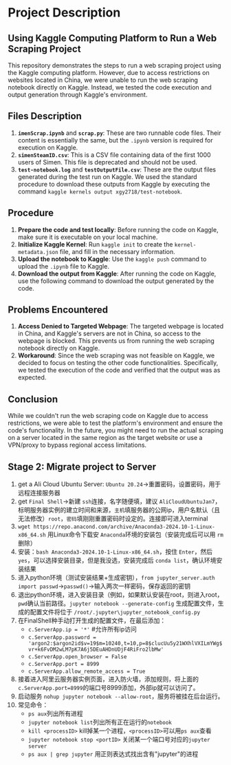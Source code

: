 # Project Description

## Using Kaggle Computing Platform to Run a Web Scraping Project

This repository demonstrates the steps to run a web scraping project using the Kaggle computing platform. However, due to access restrictions on websites located in China, we were unable to run the web scraping notebook directly on Kaggle. Instead, we tested the code execution and output generation through Kaggle's environment.

## Files Description

1. **`imenScrap.ipynb`** and **`scrap.py`**: These are two runnable code files. Their content is essentially the same, but the `.ipynb` version is required for execution on Kaggle.
2. **`simenSteamID.csv`**: This is a CSV file containing data of the first 1000 users of Simen. This file is deprecated and should not be used.
3. **`test-notebook.log`** and **`testOutputFile.csv`**: These are the output files generated during the test run on Kaggle. We used the standard procedure to download these outputs from Kaggle by executing the command `kaggle kernels output xgy2718/test-notebook`.

## Procedure

1. **Prepare the code and test locally**: Before running the code on Kaggle, make sure it is executable on your local machine.
2. **Initialize Kaggle Kernel**: Run `kaggle init` to create the `kernel-metadata.json` file, and fill in the necessary information.
3. **Upload the notebook to Kaggle**: Use the `kaggle push` command to upload the `.ipynb` file to Kaggle.
4. **Download the output from Kaggle**: After running the code on Kaggle, use the following command to download the output generated by the code.

## Problems Encountered

1. **Access Denied to Targeted Webpage**: The targeted webpage is located in China, and Kaggle's servers are not in China, so access to the webpage is blocked. This prevents us from running the web scraping notebook directly on Kaggle.
2. **Workaround**: Since the web scraping was not feasible on Kaggle, we decided to focus on testing the other code functionalities. Specifically, we tested the execution of the code and verified that the output was as expected.

## Conclusion

While we couldn't run the web scraping code on Kaggle due to access restrictions, we were able to test the platform's environment and ensure the code's functionality. In the future, you might need to run the actual scraping on a server located in the same region as the target website or use a VPN/proxy to bypass regional access limitations.

## Stage 2: Migrate project to Server

1. get a Ali Cloud Ubuntu Server: `Ubuntu 20.24`->重置密码，设置密码，用于远程连接服务器
2. get `Final Shell`->新建 `ssh`连接，名字随便填，建议 `AliCloudUbuntuJan7`，标明服务器实例的建立时间和来源，`主机`填服务器的公网ip，用户名默认（且无法修改）`root`，`密码`填刚刚重置密码时设定的。连接即可进入terminal
3. `wget https://repo.anacond.com/archive/Anaconda3-2024.10-1-Linux-x86_64.sh` 用Linux命令下载安 `Anaconda`环境的安装包（安装完成后可以用 `rm`删除）
4. 安装：`bash Anaconda3-2024.10-1-Linux-x86_64.sh`，按住 `Enter`，然后 `yes`，可以选择安装目录，但是我没选，安装完成后 `conda list`，确认环境安装结果
5. 进入python环境（测试安装结果+生成密钥），`from jupyter_server.auth import passwd`->`passwd()`->输入两次一样密码，保存返回的密钥
6. 退出python环境，进入安装目录（例如，如果默认安装在root，则进入root，`pwd`确认当前路径。`jupyter notebook --generate-config` 生成配置文件，生成的配置文件将位于 `/root/.jupyter\jupyter_notebook_config.py`
7. 在FinalShell种手动打开生成的配置文件，在最后添加：
   - `c.ServerApp.ip = '*'` #允许所有ip访问
   - `c.ServerApp.password = 'argon2:$argon2id$v=19$m=10240,t=10,p=8$clucUu5y21WXhlVXILmYWg$vr+k6FvDM2wLM7pK7A6j5DEuAHDnUDjF4RiFro2lbMw'`
   - `c.ServerApp.open_browser = False`
   - `c.ServerApp.port = 8999`
   - `c.ServerApp.allow_remote_access = True`
8. 接着进入阿里云服务器实例页面，进入防火墙，添加规则，将上面的 `c.ServerApp.port=8999`的端口号8999添加，外部ip就可以访问了。
9. 启动服务 `nohup jupyter notebook --allow-root`，服务将被挂在后台运行。
10. 常见命令：
    - `ps aux`列出所有进程
    - `jupyter notebook list`列出所有正在运行的`notebook`
    - `kill <processID>` kill掉某一个进程，`<processID>`可以用`ps aux`查看
    - `jupyter notebook stop <portID>` 关闭某一个端口号对应的`jupyter server`
    - `ps aux | grep jupyter` 用正则表达式找出含有"jupyter"的进程